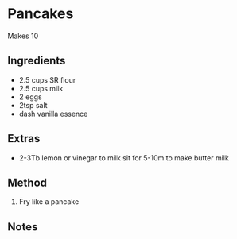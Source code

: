 # Pancakes

Makes 10

## Ingredients

* 2.5 cups SR flour
* 2.5 cups milk
* 2 eggs
* 2tsp salt
* dash vanilla essence

## Extras

* 2-3Tb lemon or vinegar to milk sit for 5-10m to make butter milk

## Method

1. Fry like a pancake

## Notes
